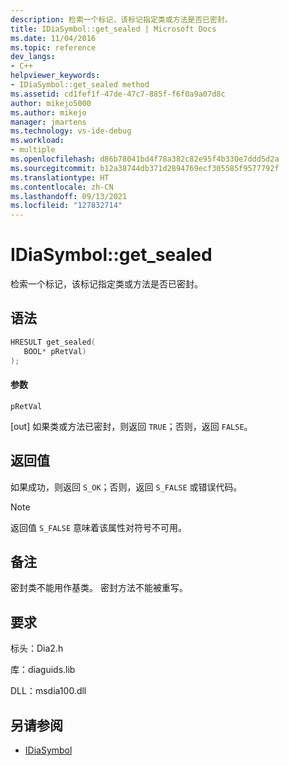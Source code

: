 ```yaml
---
description: 检索一个标记，该标记指定类或方法是否已密封。
title: IDiaSymbol::get_sealed | Microsoft Docs
ms.date: 11/04/2016
ms.topic: reference
dev_langs:
- C++
helpviewer_keywords:
- IDiaSymbol::get_sealed method
ms.assetid: cd1fef1f-47de-47c7-885f-f6f0a9a07d8c
author: mikejo5000
ms.author: mikejo
manager: jmartens
ms.technology: vs-ide-debug
ms.workload:
- multiple
ms.openlocfilehash: d86b78041bd4f78a382c82e95f4b330e7ddd5d2a
ms.sourcegitcommit: b12a38744db371d2894769ecf305585f9577792f
ms.translationtype: HT
ms.contentlocale: zh-CN
ms.lasthandoff: 09/13/2021
ms.locfileid: "127832714"
---
```

# <a name="idiasymbolget_sealed"></a>IDiaSymbol::get_sealed
检索一个标记，该标记指定类或方法是否已密封。

## <a name="syntax"></a>语法

```C++
HRESULT get_sealed( 
   BOOL* pRetVal)
);
```

#### <a name="parameters"></a>参数
 `pRetVal`

[out] 如果类或方法已密封，则返回 `TRUE`；否则，返回 `FALSE`。

## <a name="return-value"></a>返回值
 如果成功，则返回 `S_OK`；否则，返回 `S_FALSE` 或错误代码。

> [!NOTE]
> 返回值 `S_FALSE` 意味着该属性对符号不可用。

## <a name="remarks"></a>备注
 密封类不能用作基类。 密封方法不能被重写。

## <a name="requirements"></a>要求
 标头：Dia2.h

 库：diaguids.lib

 DLL：msdia100.dll

## <a name="see-also"></a>另请参阅
- [IDiaSymbol](../../debugger/debug-interface-access/idiasymbol.md)
